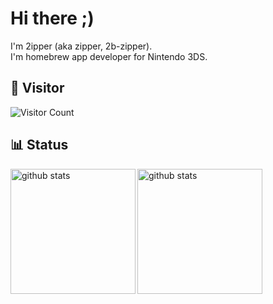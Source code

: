 # Hi there ;)
I'm 2ipper (aka zipper, 2b-zipper).    
I'm homebrew app developer for Nintendo 3DS.

## 🐾 Visitor
![Visitor Count](https://count.getloli.com/get/@:2b-zipper?theme=rule34)

## 📊 Status
<img align="left" alt="github stats" height="200px" src="https://github-readme-stats.vercel.app/api?username=2b-zipper&count_private=true&show_icons=true&theme=github_dark" />
<img align="left" alt="github stats" height="200px" src="https://github-profile-summary-cards.vercel.app/api/cards/profile-details?username=2b-zipper&theme=github_dark" />
